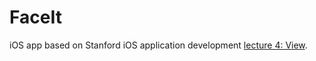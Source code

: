 # FaceIt

iOS app based on Stanford iOS application development [lecture 4:
View](https://www.youtube.com/watch?v=Lx4Ohhsc3ho).
